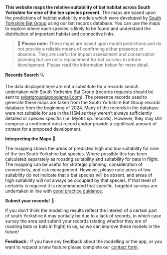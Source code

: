 **This website maps the relative suitability of bat habitat across South Yorkshire for nine of the ten species present.** The maps are based upon the predictions of habitat suitability models which were developed by <a href="https://www.sybatgroup.org.uk/" target="_blank">South Yorkshire Bat Group</a> using our bat records database. You can use the maps to explore where each species is likely to be found and understand the distribution of important habitat and connective links.


> 📘
> **Please note:** 
> These maps are based upon model predictions and do not provide a reliable means of confirming either presence or absence. They are useful for impact assessment and conservation planning but are not a replacement for bat surveys to inform development. Please read the information below for more detail.

**Records Search** 🔍

The data displayed here are not a substitute for a records search undertaken with South Yorkshire Bat Group (records requests should be sent to [sybatgroup@googlemail.com](mailto:sybatgroup@googlemail.com)). The presence records used to generate these maps are taken from the South Yorkshire Bat Group records database from the beginning of 2024. Many of the records in the database were not suitable for use in the HSM as they weren’t always sufficiently detailed or species specific (i.e. Myotis sp. records). However, they may still comprise a confirmed roost record and/or provide a significant amount of context for a proposed development.


**Interpreting the Maps** 📍

The mapping shows the areas of predicted high and low suitability for nine of the ten South Yorkshire bat species. Where possible this has been calculated separately as roosting suitability and suitability for bats in flight.
The mapping can be useful for strategic planning, consideration of connectivity, and risk management. However, please note areas of low suitability do not indicate that a bat species will be absent, and areas of high suitability will not always be occupied by that species. If that level of certainty is required it is recommended that specific, targeted surveys are undertaken in line with <a href="https://www.bats.org.uk/resources/guidance-for-professionals/bat-surveys-for-professional-ecologists-good-practice-guidelines-4th-edition" target="_blank">good practice guidance</a>.

**Submit your records!** 🦇

If you don’t think the modelling results reflect the interest of a certain part of south Yorkshire it may partially be due to a lack of records, in which case survey the area and submit your records (stating whether they are of roosting bats or bats in flight) to us, so we can improve these models in the future!


**Feedback**💡
If you have any feedback about the modelling or the app, or you want to request a new feature please complete our 
<a href="https://docs.google.com/forms/d/e/1FAIpQLSeOPgCJ0EC-zFzJQoLuFNh5x8OK7lQPbJyAAgdQk_twaUBtZg/viewform?usp=sf_link" target="_blank">contact form</a>.